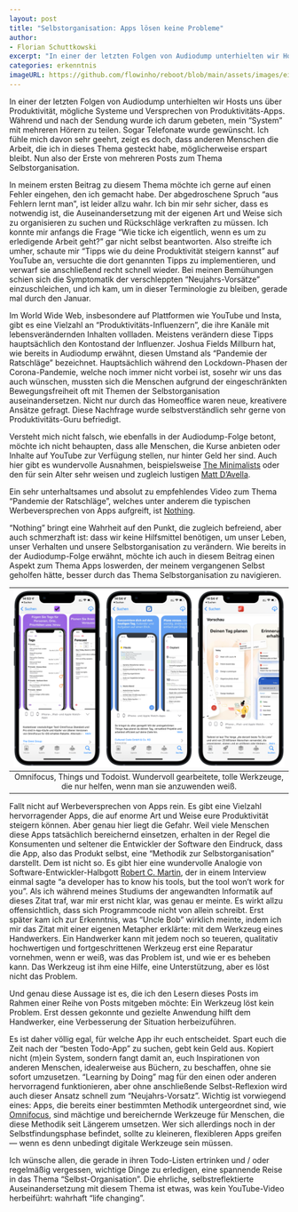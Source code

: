 ```yaml
---
layout: post
title: "Selbstorganisation: Apps lösen keine Probleme"
author:
- Florian Schuttkowski
excerpt: "In einer der letzten Folgen von Audiodump unterhielten wir Hosts uns über Produktivität, mögliche Systeme und Versprechen von Produktivitäts-Apps. Während und nach der Sendung wurde ich darum gebeten, mein “System” mit mehreren Hörern zu teilen. Sogar Telefonate wurde gewünscht. Ich fühle mich davon sehr geehrt, zeigt es doch, dass anderen Menschen die Arbeit, die ich in dieses Thema gesteckt habe, möglicherweise erspart bleibt."
categories: erkenntnis
imageURL: https://github.com/flowinho/reboot/blob/main/assets/images/ein-guter-plan.jpg?raw=true
---
```


In einer der letzten Folgen von Audiodump unterhielten wir Hosts uns über Produktivität, mögliche Systeme und Versprechen von Produktivitäts-Apps. Während und nach der Sendung wurde ich darum gebeten, mein “System” mit mehreren Hörern zu teilen. Sogar Telefonate wurde gewünscht. Ich fühle mich davon sehr geehrt, zeigt es doch, dass anderen Menschen die Arbeit, die ich in dieses Thema gesteckt habe, möglicherweise erspart bleibt. Nun also der Erste von mehreren Posts zum Thema Selbstorganisation.

In meinem ersten Beitrag zu diesem Thema möchte ich gerne auf einen Fehler eingehen, den ich gemacht habe. Der abgedroschene Spruch “aus Fehlern lernt man”, ist leider allzu wahr. Ich bin mir sehr sicher, dass es notwendig ist, die Auseinandersetzung mit der eigenen Art und Weise sich zu organisieren zu suchen und Rückschläge verkraften zu müssen. Ich konnte mir anfangs die Frage “Wie ticke ich eigentlich, wenn es um zu erledigende Arbeit geht?” gar nicht selbst beantworten. Also streifte ich umher, schaute mir “Tipps wie du deine Produktivität steigern kannst” auf YouTube an, versuchte die dort genannten Tipps zu implementieren, und verwarf sie anschließend recht schnell wieder. Bei meinen Bemühungen schien sich die Symptomatik der verschleppten “Neujahrs-Vorsätze” einzuschleichen, und ich kam, um in dieser Terminologie zu bleiben, gerade mal durch den Januar. 

Im World Wide Web, insbesondere auf Plattformen wie YouTube und Insta, gibt es eine Vielzahl an “Produktivitäts-Influenzern”, die ihre Kanäle mit lebensverändernden Inhalten vollladen. Meistens verändern diese Tipps hauptsächlich den Kontostand der Influenzer. Joshua Fields Millburn hat, wie bereits in Audiodump erwähnt, diesen Umstand als “Pandemie der Ratschläge” bezeichnet. Hauptsächlich während den Lockdown-Phasen der Corona-Pandemie, welche noch immer nicht vorbei ist, sosehr wir uns das auch wünschen, mussten sich die Menschen aufgrund der eingeschränkten Bewegungsfreiheit oft mit Themen der Selbstorganisation auseinandersetzen. Nicht nur durch das Homeoffice waren neue, kreativere Ansätze gefragt. Diese Nachfrage wurde selbstverständlich sehr gerne von Produktivitäts-Guru befriedigt.

Versteht mich nicht falsch, wie ebenfalls in der Audiodump-Folge betont, möchte ich nicht behaupten, dass alle Menschen, die Kurse anbieten oder Inhalte auf YouTube zur Verfügung stellen, nur hinter Geld her sind. Auch hier gibt es wundervolle Ausnahmen, beispielsweise [The Minimalists](https://www.youtube.com/c/Theminimalists) oder den für sein Alter sehr weisen und zugleich lustigen [Matt D’Avella](https://www.youtube.com/c/MattDAvella). 

Ein sehr unterhaltsames und absolut zu empfehlendes Video zum Thema “Pandemie der Ratschläge”, welches unter anderem die typischen Werbeversprechen von Apps aufgreift, ist [Nothing](https://www.youtube.com/watch?v=WAd7ty73gZI). 

“Nothing” bringt eine Wahrheit auf den Punkt, die zugleich befreiend, aber auch schmerzhaft ist: dass wir keine Hilfsmittel benötigen, um unser Leben, unser Verhalten und unsere Selbstorganisation zu verändern. Wie bereits in der Audiodump-Folge erwähnt, möchte ich auch in diesem Beitrag einen Aspekt zum Thema Apps loswerden, der meinem vergangenen Selbst geholfen hätte, besser durch das Thema Selbstorganisation zu navigieren.

|![](/assets/images/omnifocus-things-todoist.png)|
|:-:|
|Omnifocus, Things und Todoist. Wundervoll gearbeitete, tolle Werkzeuge, die nur helfen, wenn man sie anzuwenden weiß.|

Fallt nicht auf Werbeversprechen von Apps rein. Es gibt eine Vielzahl hervorragender Apps, die auf enorme Art und Weise eure Produktivität steigern können. Aber genau hier liegt die Gefahr. Weil viele Menschen diese Apps tatsächlich bereichernd einsetzen, erhalten in der Regel die Konsumenten und seltener die Entwickler der Software den Eindruck, dass die App, also das Produkt selbst, eine “Methodik zur Selbstorganisation” darstellt. Dem ist nicht so. Es gibt hier eine wundervolle Analogie von Software-Entwickler-Halbgott [Robert C. Martin](https://en.wikipedia.org/wiki/Robert_C._Martin), der in einem Interview einmal sagte “a developer has to know his tools, but the tool won’t work for you”. Als ich während meines Studiums der angewandten Informatik auf dieses Zitat traf, war mir erst nicht klar, was genau er meinte. Es wirkt allzu offensichtlich, dass sich Programmcode nicht von allein schreibt. Erst später kam ich zur Erkenntnis, was “Uncle Bob” wirklich meinte, indem ich mir das Zitat mit einer eigenen Metapher erklärte: mit dem Werkzeug eines Handwerkers. Ein Handwerker kann mit jedem noch so teueren, qualitativ hochwertigen und fortgeschrittenen Werkzeug erst eine Reparatur vornehmen, wenn er weiß, was das Problem ist, und wie er es beheben kann. Das Werkzeug ist ihm eine Hilfe, eine Unterstützung, aber es löst nicht das Problem.

Und genau diese Aussage ist es, die ich den Lesern dieses Posts im Rahmen einer Reihe von Posts mitgeben möchte: Ein Werkzeug löst kein Problem. Erst dessen gekonnte und gezielte Anwendung hilft dem Handwerker, eine Verbesserung der Situation herbeizuführen. 

Es ist daher völlig egal, für welche App ihr euch entscheidet. Spart euch die Zeit nach der “besten Todo-App” zu suchen, gebt kein Geld aus. Kopiert nicht (m)ein System, sondern fangt damit an, euch Inspirationen von anderen Menschen, idealerweise aus Büchern, zu beschaffen, ohne sie sofort umzusetzen. “Learning by Doing” mag für den einen oder anderen hervorragend funktionieren, aber ohne anschließende Selbst-Reflexion wird auch dieser Ansatz schnell zum “Neujahrs-Vorsatz”. Wichtig ist vorwiegend eines: Apps, die bereits einer bestimmten Methodik untergeordnet sind, wie [Omnifocus](https://www.omnigroup.com/omnifocus/), sind mächtige und bereichernde Werkzeuge für Menschen, die diese Methodik seit Längerem umsetzen. Wer sich allerdings noch in der Selbstfindungsphase befindet, sollte zu kleineren, flexibleren Apps greifen — wenn es denn unbedingt digitale Werkzeuge sein müssen.

Ich wünsche allen, die gerade in ihren Todo-Listen ertrinken und / oder regelmäßig vergessen, wichtige Dinge zu erledigen, eine spannende Reise in das Thema “Selbst-Organisation”. Die ehrliche, selbstreflektierte Auseinandersetzung mit diesem Thema ist etwas, was kein YouTube-Video herbeiführt: wahrhaft “life changing”.